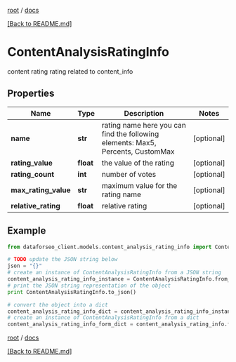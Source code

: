 [root](./../ "root") / [docs](./ "docs")

[[Back to README.md]](./../README.md "[Back to README.md]")

# ContentAnalysisRatingInfo

content rating rating related to content_info

## Properties

Name | Type | Description | Notes
------------ | ------------- | ------------- | -------------
**name** | **str** | rating name here you can find the following elements: Max5, Percents, CustomMax | [optional]
**rating_value** | **float** | the value of the rating | [optional]
**rating_count** | **int** | number of votes | [optional]
**max_rating_value** | **str** |  maximum value for the rating name | [optional]
**relative_rating** | **float** | relative rating | [optional]

## Example

```python
from dataforseo_client.models.content_analysis_rating_info import ContentAnalysisRatingInfo

# TODO update the JSON string below
json = "{}"
# create an instance of ContentAnalysisRatingInfo from a JSON string
content_analysis_rating_info_instance = ContentAnalysisRatingInfo.from_json(json)
# print the JSON string representation of the object
print ContentAnalysisRatingInfo.to_json()

# convert the object into a dict
content_analysis_rating_info_dict = content_analysis_rating_info_instance.to_dict()
# create an instance of ContentAnalysisRatingInfo from a dict
content_analysis_rating_info_form_dict = content_analysis_rating_info.from_dict(content_analysis_rating_info_dict)
```

  

[root](./../ "root") / [docs](./ "docs")

[[Back to README.md]](./../README.md "[Back to README.md]")